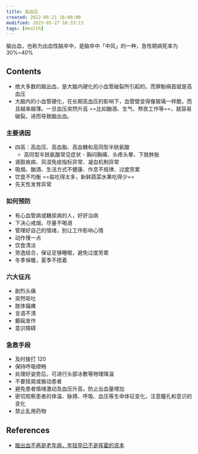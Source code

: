 ```yaml
---
title: 高血压
created: 2022-08-21 16:00:00
modified: 2023-03-27 10:33:13
tags: [Health]
---
```


脑出血，也称为出血性脑卒中，是脑卒中「中风」的一种，急性期病死率为 30%~40%

## Contents

- 绝大多数的脑出血，是大脑内硬化的小血管破裂所引起的，而罪魁祸首就是高血压
- 大脑内的小血管硬化，在长期高血压的影响下，血管壁变得像玻璃一样脆，而且越来越薄。一旦血压突然升高 ==比如酗酒、生气、熬夜工作等==，就容易破裂，进而导致脑出血。

### 主要诱因

- 四高：高血压、高血脂、高血糖和高同型半胱氨酸
  - 高同型半胱氨酸常见症状 - 胸闷胸痛、头疼头晕、下肢肿胀
- 肾脏疾病、风湿免疫指标异常、凝血机制异常
- 吸烟、酗酒、生活方式不健康、作息不规律、过度劳累
- 饮食不均衡 ==盐吃得太多，新鲜蔬菜水果吃得少==
- 先天性发育异常

### 如何预防

- 有心血管病或糖尿病的人，好好治病
- 下决心戒烟，尽量不喝酒
- 管理好自己的情绪，别让工作影响心情
- 动作慢一点
- 饮食清淡
- 劳逸结合，保证足够睡眠，避免过度劳累
- 冬季保暖，夏季不捂着

### 六大征兆

- 剧烈头痛
- 突然呕吐
- 肢体偏瘫
- 言语不清
- 癫痫发作
- 意识障碍

### 急救手段

- 及时拨打 120
- 保持呼吸顺畅
- 处理好姿势后，可进行头部冰敷等物理降温
- 不要摇晃或搬动患者
- 避免患者情绪激动及血压升高，防止出血量增加
- 密切观察患者的体温、脉搏、呼吸、血压等生命体征变化，注意瞳孔和意识的变化
- 禁止乱用药物

## References

- [脑出血不再是老年病，年轻早已不是挥霍的资本](https://mp.weixin.qq.com/s/mcM3itVknCf53r7SHGV1Vw)
